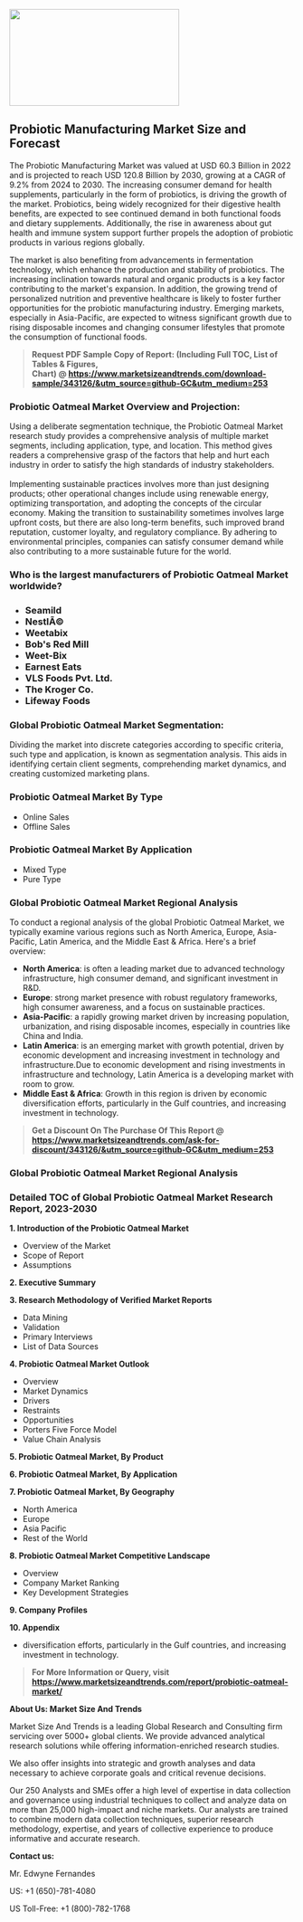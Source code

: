 <p><img class="alignnone size-medium wp-image-20088" src="https://ffe5etoiles.com/wp-content/uploads/2024/12/MST1-300x171.png" alt="" width="300" height="171" /></p><h2>Probiotic Manufacturing Market Size and Forecast</h2><p>The Probiotic Manufacturing Market was valued at USD 60.3 Billion in 2022 and is projected to reach USD 120.8 Billion by 2030, growing at a CAGR of 9.2% from 2024 to 2030. The increasing consumer demand for health supplements, particularly in the form of probiotics, is driving the growth of the market. Probiotics, being widely recognized for their digestive health benefits, are expected to see continued demand in both functional foods and dietary supplements. Additionally, the rise in awareness about gut health and immune system support further propels the adoption of probiotic products in various regions globally.</p><p>The market is also benefiting from advancements in fermentation technology, which enhance the production and stability of probiotics. The increasing inclination towards natural and organic products is a key factor contributing to the market's expansion. In addition, the growing trend of personalized nutrition and preventive healthcare is likely to foster further opportunities for the probiotic manufacturing industry. Emerging markets, especially in Asia-Pacific, are expected to witness significant growth due to rising disposable incomes and changing consumer lifestyles that promote the consumption of functional foods.</p></p><blockquote id="" class=""><strong>Request PDF Sample Copy of Report: (Including Full TOC, List of Tables &amp; Figures, Chart)&nbsp;@&nbsp;<strong><a href="https://www.marketsizeandtrends.com/download-sample/343126/&utm_source=github-GC&utm_medium=253" target="_blank">https://www.marketsizeandtrends.com/download-sample/343126/&utm_source=github-GC&utm_medium=253</a></strong></strong></blockquote><h3 id="" class="">Probiotic Oatmeal Market&nbsp;Overview and Projection:</h3><p id="" class="">Using a deliberate segmentation technique, the Probiotic Oatmeal Market research study provides a comprehensive analysis of multiple market segments, including application, type, and location. This method gives readers a comprehensive grasp of the factors that help and hurt each industry in order to satisfy the high standards of industry stakeholders. <br /> <br />Implementing sustainable practices involves more than just designing products; other operational changes include using renewable energy, optimizing transportation, and adopting the concepts of the circular economy. Making the transition to sustainability sometimes involves large upfront costs, but there are also long-term benefits, such improved brand reputation, customer loyalty, and regulatory compliance. By adhering to environmental principles, companies can satisfy consumer demand while also contributing to a more sustainable future for the world.</p><h3 id="" class="">Who is the largest manufacturers of&nbsp;Probiotic Oatmeal Market worldwide?</h3><h3 class=""><p><ul><li>Seamild </li><li> NestlÃ© </li><li> Weetabix </li><li> Bob's Red Mill </li><li> Weet-Bix </li><li> Earnest Eats </li><li> VLS Foods Pvt. Ltd. </li><li> The Kroger Co. </li><li> Lifeway Foods</li></ul></p></h3><h3 id="" class="">Global&nbsp;Probiotic Oatmeal Market Segmentation:</h3><p id="" class="">Dividing the market into discrete categories according to specific criteria, such type and application, is known as segmentation analysis. This aids in identifying certain client segments, comprehending market dynamics, and creating customized marketing plans.</p><h3 id="" class="">Probiotic Oatmeal Market&nbsp;By Type</h3><p><p><ul><li>Online Sales</li><li> Offline Sales</p></li></ul></p></p><h3 id="" class="">Probiotic Oatmeal Market&nbsp;By Application</h3><p class=""><p><ul><li>Mixed Type</li><li> Pure Type</li></ul></p></p><h3 id="" class="">Global Probiotic Oatmeal Market Regional Analysis</h3><p id="" class="">To conduct a regional analysis of the global Probiotic Oatmeal Market, we typically examine various regions such as North America, Europe, Asia-Pacific, Latin America, and the Middle East &amp; Africa. Here's a brief overview:</p><ul><li><strong>North America</strong>: is often a leading market due to advanced technology infrastructure, high consumer demand, and significant investment in R&amp;D.</li><li><strong>Europe</strong>: strong market presence with robust regulatory frameworks, high consumer awareness, and a focus on sustainable practices.</li><li><strong>Asia-Pacific</strong>: a rapidly growing market driven by increasing population, urbanization, and rising disposable incomes, especially in countries like China and India.</li><li><strong>Latin America</strong>: is an emerging market with growth potential, driven by economic development and increasing investment in technology and infrastructure.Due to economic development and rising investments in infrastructure and technology, Latin America is a developing market with room to grow.</li><li><strong>Middle East &amp; Africa</strong>: Growth in this region is driven by economic diversification efforts, particularly in the Gulf countries, and increasing investment in technology.</li></ul><blockquote id="" class=""><strong>Get a Discount On The Purchase Of This Report @ <strong><a href="https://www.marketsizeandtrends.com/ask-for-discount/343126/&utm_source=github-GC&utm_medium=253" target="_blank">https://www.marketsizeandtrends.com/ask-for-discount/343126/&utm_source=github-GC&utm_medium=253</a></strong></strong></blockquote><h3 id="" class="">Global Probiotic Oatmeal Market Regional Analysis</h3><h3 id="" class="">Detailed TOC of Global Probiotic Oatmeal Market Research Report, 2023-2030</h3><p id="" class=""><strong>1. Introduction of the Probiotic Oatmeal Market</strong></p><ul><li>Overview of the Market</li><li>Scope of Report</li><li>Assumptions</li></ul><p id="" class=""><strong>2. Executive Summary</strong></p><p id="" class=""><strong>3. Research Methodology of Verified Market Reports</strong></p><ul><li>Data Mining</li><li>Validation</li><li>Primary Interviews</li><li>List of Data Sources</li></ul><p id="" class=""><strong>4. Probiotic Oatmeal Market Outlook</strong></p><ul><li>Overview</li><li>Market Dynamics</li><li>Drivers</li><li>Restraints</li><li>Opportunities</li><li>Porters Five Force Model</li><li>Value Chain Analysis</li></ul><p id="" class=""><strong>5. Probiotic Oatmeal Market, By Product</strong></p><p id="" class=""><strong>6. Probiotic Oatmeal Market, By Application</strong></p><p id="" class=""><strong>7. Probiotic Oatmeal Market, By Geography</strong></p><ul><li>North America</li><li>Europe</li><li>Asia Pacific</li><li>Rest of the World</li></ul><p id="" class=""><strong>8. Probiotic Oatmeal Market Competitive Landscape</strong></p><ul><li>Overview</li><li>Company Market Ranking</li><li>Key Development Strategies</li></ul><p id="" class=""><strong>9. Company Profiles</strong></p><p id="" class=""><strong>10. Appendix</strong></p><ul><li>diversification efforts, particularly in the Gulf countries, and increasing investment in technology.</li></ul><blockquote id="" class=""><strong>For More Information or Query, visit <strong><strong><a href="https://www.marketsizeandtrends.com/report/probiotic-oatmeal-market/" target="_blank">https://www.marketsizeandtrends.com/report/probiotic-oatmeal-market/</a></strong></strong></strong></blockquote><p id="" class=""><strong>About Us: Market Size And Trends</strong></p><p id="" class="">Market Size And Trends is a leading Global Research and Consulting firm servicing over 5000+ global clients. We provide advanced analytical research solutions while offering information-enriched research studies.</p><p id="" class="">We also offer insights into strategic and growth analyses and data necessary to achieve corporate goals and critical revenue decisions.</p><p id="" class="">Our 250 Analysts and SMEs offer a high level of expertise in data collection and governance using industrial techniques to collect and analyze data on more than 25,000 high-impact and niche markets. Our analysts are trained to combine modern data collection techniques, superior research methodology, expertise, and years of collective experience to produce informative and accurate research.</p><p id="" class=""><strong>Contact us:</strong></p><p id="" class="">Mr. Edwyne Fernandes</p><p id="" class="">US: +1 (650)-781-4080</p><p id="" class="">US Toll-Free: +1 (800)-782-1768</p>
